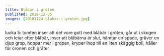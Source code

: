 ```yaml
---
title: Blåbar i gröten
published: 2018-12-05
images: [20181124-blabar-i-groten.jpg]
---
```


lucka 5: tomten inser att det vore gott med blåbär i gröten, går ut i skogen och letar efter blåbär, inser att blåbärna är slut, hämtar en spade, gräver en djup grop, hoppar mer i gropen, kryper ihop till en liten skäggig boll, håller för öronen och gråter
